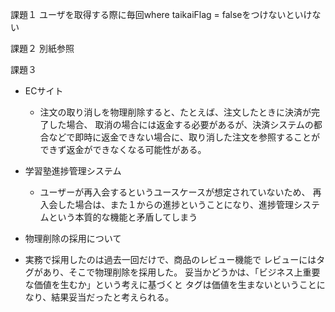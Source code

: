 課題１
ユーザを取得する際に毎回where taikaiFlag = falseをつけないといけない

課題２
別紙参照

課題３

- ECサイト
  - 注文の取り消しを物理削除すると、たとえば、注文したときに決済が完了した場合、
取消の場合には返金する必要があるが、決済システムの都合などで即時に返金できない場合に、取り消した注文を参照することができず返金ができなくなる可能性がある。

- 学習塾進捗管理システム
  - ユーザーが再入会するというユースケースが想定されていないため、
再入会した場合は、また１からの進捗ということになり、進捗管理システムという本質的な機能と矛盾してしまう

- 物理削除の採用について
 - 実務で採用したのは過去一回だけで、商品のレビュー機能で
レビューにはタグがあり、そこで物理削除を採用した。
妥当かどうかは、「ビジネス上重要な価値を生むか」という考えに基づくと
タグは価値を生まないということになり、結果妥当だったと考えられる。


